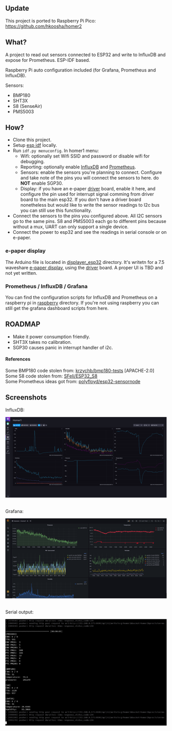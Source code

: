 ## Update

This project is ported to Raspberry Pi Pico: https://github.com/hkoosha/homer2

## What?

A project to read out sensors connected to ESP32 and write to InfluxDB and expose for Prometheus. ESP-IDF based.

Raspberry Pi auto configuration included (for Grafana, Prometheus and InfluxDB).

Sensors:

- BMP180
- SHT3X
- S8 (SenseAir)
- PMS5003

## How?

- Clone this project.
- Setup [esp idf](1) locally.
- Run `idf.py menuconfig`. In homer1 menu:
  - Wifi: optionally set Wifi SSID and password or disable wifi for debugging.
  - Reporting: optionally enable [InfluxDB](https://www.influxdata.com/) and
    [Prometheus](https://prometheus.io/).
  - Sensors: enable the sensors you're planning to connect. Configure and take
    note of the pins you will connect the sensors to here. do **NOT** enable
    SGP30.
  - Display: if you have an e-paper [driver](https://www.waveshare.com/wiki/E-Paper_ESP32_Driver_Board)
    board, enable it here, and configure the pin used for interrupt signal
    comming from driver board to the main esp32. If you don't have a driver
    board nonetheless but would like to write the sensor readings to I2c bus
    you can still use this functionality.
- Connect the sensors to the pins you configured above. All I2C sensors go to
  the same pins. S8 and PMS5003 each go to different pins because without a
  mux, UART can only support a single device.
- Connect the power to esp32 and see the readings in serial console or on
  e-paper.

### e-paper display

The Arduino file is located in [displayer\_esp32](displayer_esp32) directory.
It's writetn for a 7.5 waveshare
[e-paper display](https://www.waveshare.com/product/displays/7.5inch-e-paper.htm),
using the [driver](https://www.waveshare.com/wiki/E-Paper_ESP32_Driver_Board) board.
A proper UI is TBD and not yet written.

### Prometheus / InfluxDB / Grafana

You can find the configuration scripts for InfluxDB and Prometheus on a raspberry
pi in [raspberry](./raspberry/) directory. If you're not using raspberry you can
still get the grafana dashboard scripts from here.

## ROADMAP

- Make it power consumption friendly.
- SHT3X takes no calibration.
- SGP30 causes panic in interrupt handler of i2c.

#### References

Some BMP180 code stolen from:
[krzychb/bmp180-tests](https://github.com/krzychb/bmp180-tests) [APACHE-2.0]<br>
Some S8 code stolen from:
[SFeli/ESP32_S8](https://github.com/SFeli/ESP32_S8/blob/master/ESP32_S8_01.ino)<br>
Some Prometheus ideas got from:
[polyfloyd/esp32-sensornode](https://github.com/polyfloyd/esp32-sensornode)

## Screenshots

InfluxDB:

![InfluxDB](screenshots/influxdb.png)
<br>
<br>

Grafana:

![Grafana](screenshots/grafana.png)
<br>
<br>

Serial output:

![esp32 output](screenshots/esp32_output.png)


